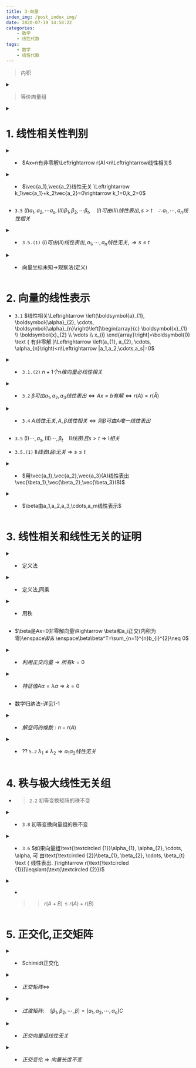 ```yaml
---
title: 3-向量
index_img: /post_index_img/
date: 2020-07-19 14:58:22
categories:
    - 数学
    - 线性代数
tags:
    - 数学
    - 线性代数
---
```


> 内积

<details>
<summary></summary>

$$
\begin{aligned}
    & (\boldsymbol{\alpha}, \boldsymbol{\beta})=a_{1} b_{1}+a_{2} b_{2}+\cdots+a_{n} b_{n}=\boldsymbol{\alpha}^{\mathrm{T}} \boldsymbol{\beta}=\boldsymbol{\beta}^{\mathrm{T}} \boldsymbol{\alpha}\\
    & 
\end{aligned}
$$

</details>

> 等价向量组

<details>
<summary></summary>

$$
\begin{aligned}
    & 向量组可以相互表出\\
    & 传递性,对称性,反身性\\ 
    & 向量组和他的极大线性无关组(任意两个极大线性无关组): 等价向量组 \\
    & \Rightarrow r相同\\
    & A=BC^{-1}: AB等价向量组
\end{aligned}
$$

</details>


# 1. 线性相关性判别


<details>
<summary>

- $Ax=n有非零解\Leftrightarrow r(A)<n\Leftrightarrow线性相关$

</summary>

$$
\begin{aligned}
&
[a_1,a_2,a_3]=\left[\begin{array}{ccc}
1 & 3 & -1 \\
0 & -2 & 1 \\
5 & 3 & t \\
2 & -4 & 3
\end{array}\right] \rightarrow\left[\begin{array}{ccc}
1 & 3 & -1 \\
0 & -2 & 1 \\
0 & -12 & t+5 \\
0 & -10 & 5
\end{array}\right] \rightarrow\left[\begin{array}{ccc}
1 & 3 & -1 \\
0 & -2 & 1 \\
0 & 0 & t-1 \\
0 & 0 & 0
\end{array}\right]
\\
    & t=1 \rightarrow r(A)=2 \rightarrow r(A)<n \rightarrow 线性相关
\end{aligned}
$$

</details>

<details>
<summary>

- $\vec{a_1},\vec{a_2}线性无关 \Leftrightarrow k_1\vec{a_1}+k_2\vec{a_2}=0\rightarrow k_1=0,k_2=0$

</summary>

$$
\begin{aligned}
   :: \quad & 特征向量 \lambda_1,\lambda_2,\vec{a_1},\vec{a_2}\\
    & a_1,A(a_1,a_2)线性无关 \Leftrightarrow k_1a_1+k_2A(a_1+a_2)=0\rightarrow k_1=0,k_2=0 \\
  \Leftrightarrow \quad & (k_1a_1+k_2\lambda_1)a_1+k_2\lambda_2a_2=0 \Leftrightarrow 
  \left\{\begin{aligned}
k_{1}+\lambda_{1} k_{2} &=0 \\
\lambda_{2} k_{2} &=0
\end{aligned}\right. \Leftrightarrow \left|\begin{array}{ll}
1 & \lambda_{1} \\
0 & \lambda_{2}
\end{array}\right| \neq 0 \Leftrightarrow \lambda_{2} \neq 0
\end{aligned}
$$

</details>

- `3.5` $(I)a_1,a_2,\cdots a_s,(II)\beta_1,\beta_2,\cdots \beta_t,\quad (I)可由(II)线性表出,s>t\quad \therefore a_1,\cdots, a_n 线性相关$


<details>
<summary>

- `3.5.(1)` $(I)可由(II)线性表出, a_1,\cdots,a_n线性无关,\Rightarrow s\leqslant t$

</summary>

$$
\begin{aligned}
   ::\quad & a_1,a_2,a_3线性无关\\
    & \boldsymbol{\beta}_{1}=\boldsymbol{\alpha}_{1}+3 \boldsymbol{\alpha}_{2}, \boldsymbol{\beta}_{2}=\boldsymbol{\alpha}_{2}+\boldsymbol{\alpha}_{3}, \boldsymbol{\beta}_{3}=\boldsymbol{\alpha}_{1}-2 \alpha_{2}+5 \boldsymbol{\alpha}_{3}, \boldsymbol{\beta}_{4}=\boldsymbol{\alpha}_{1}+\boldsymbol{\alpha}_{2}+\boldsymbol{\alpha}_{3}\\
    \therefore \quad &a_1,a_2,a_3 线性表出 \beta_1,\beta_2,\beta_3,\beta_4\\
    \therefore \quad &\beta 线性相关

\end{aligned}
$$

</details>


<details>
<summary>

- 向量坐标未知->观察法(定义)

</summary>

$$
\begin{aligned}
  ::\quad  & (a_1,a_2,a_3,a_4)线性无关 \\
    &\left(a_{1}+\alpha_{2}\right)-\left(\alpha_{2}+\alpha_{3}\right) +\left(\alpha_{3}+\alpha_{4}\right)-\left(\alpha_{4}+\alpha_{1}\right)=0\\
    \therefore \quad & \alpha_{1}+\alpha_{2}, \alpha_{2}+\alpha_{3}, \alpha_{3}+\alpha_{4}, \alpha_{4}+\alpha_{1} \text { 线性相关. }
\end{aligned}
$$

</details>


# 2. 向量的线性表示


- `3.1` $线性相关\Leftrightarrow \left(\boldsymbol{a}_{1}, \boldsymbol{\alpha}_{2}, \cdots, \boldsymbol{\alpha}_{n}\right)\left[\begin{array}{c} \boldsymbol{x}_{1} \\ \boldsymbol{x}_{2} \\ \vdots \\ x_{i} \end{array}\right]=\boldsymbol{0} \text { 有非零解 }\Leftrightarrow \left(a_{1}, a_{2}, \cdots, \alpha_{n}\right)<n\Leftrightarrow |a_1,a_2,\cdots,a_s|=0$


<details>
<summary>

- `3.1.(2)` $n+1个n维向量必线性相关$

</summary>

$$
\begin{aligned}
    & a_1,a_2,a_3,\beta (三维向量)必线性相关 \\
   ::\quad & \beta 不能由A线性表出,(被表出的是其他的向量)\\
   \xrightarrow[]{3.4} \quad & A线性相关\Rightarrow |A|=0
\end{aligned}
$$

---

$$
\begin{aligned}
    & \xrightarrow[]{::\alpha_1,\alpha_2,\beta_1,\beta_2三维向量}k_{1} \alpha_{1}+k_{2} a_{2}+l_{1} \beta_{1}+l_{2} \beta_{2}=0\xrightarrow[]{设}\gamma=k_{1} \alpha_{1}+k_{2} \alpha_{2}=-l_{1} \beta_{1}-l_{2} \beta_{2}\\
    & \xrightarrow[]{::l,k不全为零,a_1,a_2无关,\beta_1\beta_2无关}\gamma 不为零且可被\alpha或\beta表示
\end{aligned}
$$

</details>



<details>
<summary>

- `3.2` $\beta 可由 a_1,a_2,a_3线性表出\Leftrightarrow Ax=b有解 \Leftrightarrow r(A)=r(\bar{A})$

</summary>

$$
\begin{aligned}
  ::\quad  & \beta=(1,2, t)^{\mathrm{T}} \text { 可由 } \boldsymbol{\alpha}_{1}=(2,1,1)^{\mathrm{T}}, \boldsymbol{\alpha}_{2}=(-1,2,7)^{\mathrm{T}}, \boldsymbol{\alpha}_{9}=(1,-1,-4)^{\mathrm{T}}\\
    & \left[\begin{array}{ccc:c}
2 & -1 & 1 & 1 \\
1 & 2 & -1 & 2 \\
1 & 7 & -4 & t
\end{array}\right] \rightarrow\left[\begin{array}{ccc:c}
1 & 2 & -1 & 2 \\
2 & -1 & 1 & 1 \\
1 & 7 & -4 & t
\end{array}\right] \rightarrow\left[\begin{array}{ccc:c}
1 & 2 & -1 & 2 \\
0 & -5 & 3 & -3 \\
0 & 0 & 0 & t-5
\end{array}\right] \\
& \text { 方程组 } A x=b \text { 有解 } \Leftrightarrow r(A)=r(\bar{A}) . \text { 可见 } t=5
\end{aligned}
$$

</details>


<details>
<summary>

- `3.4` $A线性无关,A,\beta 线性相关 \Leftrightarrow 则\beta 可由A唯一线性表出$

</summary>

$$
\begin{aligned}
    \Rightarrow 必要性(反证)\quad& 设\beta两种不同的表示法\\
    & \boldsymbol{\beta}=x_{1} \boldsymbol{\alpha}_{1}+x_{2} \boldsymbol{\alpha}_{2}+\cdots+x_{x} \boldsymbol{\alpha}_{s},\\
    & \boldsymbol{\beta}=y_{1} \boldsymbol{\alpha}_{1}+y_{2} \boldsymbol{\alpha}_{2}+\cdots+y_{z} \boldsymbol{\alpha}_{s}\\
    & \left(x_{1}-y_{1}\right) a_{1}+\left(x_{2}-y_{2}\right) \alpha_{2}+\cdots+\left(x_{4}-y_{3}\right) \alpha_{4}=0 \\
    & x,y不全相等\Rightarrow A线性相关 \Rightarrow 矛盾\\
    \Leftarrow 充分性(反证) \quad& 设A线性相关\rightarrow l_{2} \alpha_{1}+l_{2} \alpha_{2}+\cdots+l_{,} \alpha_{2}=0 \quad (l不全为零)\\
    & \boldsymbol{\beta}=k_{1} \boldsymbol{\alpha}_{1}+k_{2} \boldsymbol{\alpha}_{2}+\cdots+k, \boldsymbol{\alpha}_{v}\\
    & \boldsymbol{\beta}=\left(k_{1}+l_{1}\right) \boldsymbol{\alpha}_{1}+\left(k_{2}+l_{2}\right) \boldsymbol{\alpha}_{2}+\cdots+\left(k_{s}+l_{s}\right) \boldsymbol{\alpha}_{s}\\
    & l不全为零\Rightarrow \beta有两种不同的表示法\Rightarrow矛盾
\end{aligned}
$$

</details>

- `3.5` $\mathrm{(I)}\cdots ,a_s,\mathrm{(II)}\cdots,\beta_t\quad\mathrm{II}线表\mathrm{I}且s>t\Rightarrow \mathrm{I}相关$

- `3.5.(1)` $\mathrm{II}线表\mathrm{I}且\mathrm{I}无关\Rightarrow s\leqslant t$


<details>
<summary>

- $用\vec{a_1},\vec{a_2},\vec{a_3}(A)线性表出\vec{\beta_1},\vec{\beta_2},\vec{\beta_3}(B)$

</summary>

$$
\begin{aligned}
  :: \quad  & \text { 令 } \mathbf{M}=\left(\boldsymbol{\alpha}_{1}, \boldsymbol{\alpha}_{2}, \boldsymbol{\alpha}_{3}: \boldsymbol{\beta}_{1}, \boldsymbol{\beta}_{2}, \boldsymbol{\beta}_{3}\right), \text { 对 } \boldsymbol{M} \text { 作初等行变换 }\\
    & \boldsymbol{M}=\left[\begin{array}{llllll}
1 & 0 & 1 & 1 & 1 & 3 \\
0 & 1 & 3 & 1 & 2 & 4 \\
1 & 1 & 5 & 1 & 3 & 5
\end{array}\right] \rightarrow\left[\begin{array}{llllll}
1 & 0 & 0 & 2 & 1 & 5 \\
0 & 1 & 0 & 4 & 2 & 10 \\
0 & 0 & 1 & -1 & 0 & -2
\end{array}\right]\\
& A^{-1}A=A^{-1}B\rightarrow E=A^{-1}B\rightarrow A=AA^{-1}B\\
\Rightarrow \quad& \boldsymbol{\beta}_{1}=2 \boldsymbol{\alpha}_{1}+4 \boldsymbol{\alpha}_{2}-\boldsymbol{\alpha}_{3}, \boldsymbol{\beta}_{2}=\boldsymbol{\alpha}_{1}+2 \boldsymbol{\alpha}_{2}, \boldsymbol{\beta}_{3}=5 \boldsymbol{\alpha}_{1}+10 \boldsymbol{\alpha}_{2}-2 \boldsymbol{\alpha}_{3}
\end{aligned}
$$

</details>


<details>
<summary>

- $\beta由a_1,a_2,a_3,\cdots,a_m线性表示$

</summary>

$$
\begin{aligned}
   设 \quad & \beta=k_1a_1+k_2a_2+\cdots+k_{m}a_{m}\\
    & 
\end{aligned}
$$

</details>

# 3. 线性相关和线性无关的证明


<details>
<summary>

- 定义法

</summary>

$$
\begin{aligned}
    & \left(a_{1}-a_{2}\right)+\left(a_{2}-a_{3}\right)+\cdots+\left(a_{n-1}-a_{n}\right)+\left(a_{n}-a_{1}\right)=0\\
    & 组合系数 1,1, \cdots., 1 不全为 0.\Rightarrow 线性相关\\
\end{aligned}
$$

---

$$
\begin{aligned}
   ::\quad & a_1,a_2,\cdots,a_n 线性无关\\
    & 设  \quad k_{1}\left(\alpha_{1}-\alpha_{2}\right)+k_{2}\left(a_{2}-\alpha_{3}\right)+\cdots+k_{n-1}\left(\alpha_{n-1}-\alpha_{n}\right)=0 \\
    & 即  \quad k_{1} a_{1}+\left(-k_{1}+k_{2}\right) \alpha_{2}+\cdots+\left(-k_{n-2}+k_{n-1}\right) \alpha_{n-1}-k_{\alpha-1} \alpha_{n}=0 \\
    & \left\{\begin{array}{cc}
k_{1} & =0 \\
-k_{1}+k_{2} & =0 \\
\vdots & \vdots \\
-k_{n-2}+k_{n-1} & =0 \\
k_{n-1} & =0
\end{array}\right.\\
& k_{1}=0, k_{2}=0, \cdots, k_{n-1}=0 \quad \Rightarrow \quad 线性无关
\end{aligned}
$$

---

$$
\begin{aligned}
    & \left\{\begin{array}{l}
2 k_{1}+k_{3}=0 \\
3 k_{1}+k_{2}-k_{3}=0 \\
-k_{2}+k_{3}=0
\end{array}\right.\\
    & \left|\begin{array}{ccc}
2 & 0 & 1 \\
3 & 1 & -1 \\
0 & -1 & 1
\end{array}\right|=\left|\begin{array}{ccc}
2 & 0 & 1 \\
3 & 1 & 0 \\
0 & -1 & 0
\end{array}\right|=-3 \neq 0 \quad \therefore \quad 只有零解 \quad \therefore \quad 线性无关
\end{aligned}
$$

</details>


<details>
<summary>

- 定义法,同乘

</summary>

$$
\begin{aligned}
   :: \quad & AB=E\quad\quad?B列向量线性无关\\
    &\left(\beta_{1}, \beta_{2}, \cdots, \beta_{n}\right)\left[\begin{array}{c}
x_{1} \\
x_{2} \\
\vdots \\
x_{n}
\end{array}\right]=0\quad\Rightarrow\quad 即Bx=0 \quad\Rightarrow\quad ABx=0 \quad\Rightarrow\quad Ex=0 \quad\Rightarrow\quad x=0\\
\end{aligned}
$$

</details>


<details>
<summary>

- 用秩

</summary>

$$
\begin{aligned}
    & \left[\boldsymbol{a}_{1}-\boldsymbol{\alpha}_{2}, \boldsymbol{\alpha}_{2}-\boldsymbol{\alpha}_{3}, \cdots, \boldsymbol{\alpha}_{n-1}-\boldsymbol{\alpha}_{n}, \boldsymbol{\alpha}_{n}-\boldsymbol{\alpha}_{1}\right]=\left[\boldsymbol{\alpha}_{1}, \boldsymbol{\alpha}_{2}, \cdots, \boldsymbol{\alpha}_{n}\right]\left[\begin{array}{ccccc}
1 & 0 & \cdots & 0 & -1 \\
-1 & 1 & \cdots & 0 & 0 \\
0 & -1 & \cdots & 0 & 0 \\
\vdots & \vdots & & \vdots & \vdots \\
0 & 0 & \cdots & 1 & 0 \\
0 & 0 & \cdots & -1 & 1
\end{array}\right]\\
    & a_1,\cdots,a_n线性无关\Rightarrow [a_1,\cdots,a_{n}]可逆 ,且\left|\begin{array}{cccccc}
1 & 0 & \cdots & 0 & -1 \\
-1 & 1 & \cdots & 0 & 0 \\
0 & -1 & \cdots & 0 & 0 \\
\vdots & \vdots & & \vdots & \vdots \\
0 & 0 & \cdots & 1 & 0 \\
0 & 0 & \cdots & -1 & 1
\end{array}\right|=0 \quad \text { 即 } r(\boldsymbol{A})<n\\
\Rightarrow \quad &r\left[a_{1}-\alpha_{2}, \alpha_{2}-\alpha_{3}, \cdots, \alpha_{n}-\alpha_{1}\right]=r(A)<n \Rightarrow 线性相关
\end{aligned}
$$
---
$$
\begin{aligned}
    & \left[\boldsymbol{a}_{1}-\boldsymbol{\alpha}_{2}, \boldsymbol{\alpha}_{2}-\boldsymbol{\alpha}_{3}, \ldots, \boldsymbol{\alpha}_{n-1}-\boldsymbol{\alpha}_{n}\right]=\left[\boldsymbol{\alpha}_{1}, \boldsymbol{\alpha}_{2}, \ldots, \boldsymbol{\alpha}_{n}\right]\left[\begin{array}{cccc}
1 & 0 & \cdots & 0 \\
-1 & 1 & \cdots & 0 \\
0 & -1 & \cdots & 0 \\
\vdots & \vdots & & \vdots \\
0 & 0 & \cdots & 1 \\
0 & 0 & \cdots & -1
\end{array}\right]\\
    & \boldsymbol{A}_{1}=\left[\begin{array}{cccc}
1 & 0 & \cdots & 0 \\
-1 & 1 & \cdots & 0 \\
0 & -1 & \cdots & 0 \\
\vdots & \vdots & & \vdots \\
0 & 0 & \cdots & 1 \\
0 & 0 & \cdots & -1
\end{array}\right] \text { 是秩为 } n-1 \text { 的 } n \times(n-1) \text { 矩阵 }\\
\therefore \quad& r\left[a_{1}-a_{2}, a_{2}-a_{3}, \cdots, a_{n-1}-a_{n}\right]=r\left(A_{1}\right)=n-1 \quad \therefore \quad 线性无关
\end{aligned}
$$

---

$$
\begin{aligned}
   ::\quad & AB=E\\
    & r(B)\geqslant r(AB)=r(E)=n \quad\therefore\quad线性无关
\end{aligned}
$$

</details>


- $\beta是Ax=0非零解向量\Rightarrow \beta和a_i正交(内积为零)\enspace\&\& \enspace\beta\beta^T=\sum_{n=1}^{n}b_{i}^{2}\neq 0$



<details>
<summary>

- $利用正交向量\rightarrow 所有k=0$

</summary>

$$
\begin{aligned}
   ::\quad & Ax=0,\enspace A行向量组(a_1,\cdots,a_{m})无关,\beta一个非零解,??A,\beta无关\\
    & k_{0} \boldsymbol{\beta}+k_{1} \boldsymbol{\alpha}_{1}+k_{2} \boldsymbol{\alpha}_{2}+\cdots+k_{m} \boldsymbol{\alpha}_{m}=0\\
    & k_{0} \boldsymbol{\beta} \boldsymbol{\beta}^{\mathrm{T}}+k_{1} \boldsymbol{\alpha}_{1} \boldsymbol{\beta}^{\mathrm{T}}+k_{2} \boldsymbol{\alpha}_{2} \boldsymbol{\beta}^{\mathrm{T}}+\cdots+k_{m} \boldsymbol{\alpha}_{m} \boldsymbol{\beta}^{\mathrm{T}}=\mathbf{0}\\
  \xrightarrow[]{\boldsymbol{\alpha}_{i} \boldsymbol{\beta}^{\mathrm{T}}=0} \quad & k_{0} \boldsymbol{\beta} \boldsymbol{\beta}^{\mathrm{T}}=0, \quad k_{0}=0 \rightarrow k=0 \Rightarrow 无关
\end{aligned}
$$

---

$$
\begin{aligned}
    & \lambda_{1} \boldsymbol{\alpha}_{1}+\lambda_{2} \boldsymbol{\alpha}_{2}+\cdots+\lambda_{m} \boldsymbol{\alpha}_{m}=\mathbf{0}\\
&用 \boldsymbol{\alpha}_{i}^{\mathrm{T}}(i=1,2, \cdots, m) 左乘上式两端，当 j \neq i 时， \boldsymbol{\alpha}_{i}^{\mathrm{T}} \boldsymbol{\alpha}_{j}=0, 故得\\
&\lambda_{i} \boldsymbol{\alpha}_{i}^{\mathrm{T}} \boldsymbol{\alpha}_{i}=0(i=1,2, \cdots, m)\\
&因 \boldsymbol{\alpha}_{i} \neq \mathbf{0}(i=1,2, \cdots, m), 故 \boldsymbol{\alpha}_{i}^{\mathrm{T}} \boldsymbol{\alpha}_{i} \neq 0, 从而必有 \lambda_{i}=0(i=1,2, \cdots, m), 于是向量组\\
&\boldsymbol{\alpha}_{1}, \boldsymbol{\alpha}_{2}, \cdots, \boldsymbol{\alpha}_{m} 线性无关.
\end{aligned}
$$

</details>



<details>
<summary>

- $特征值A\alpha=\lambda\alpha\Rightarrow k=0$

</summary>

$$
\begin{aligned}
  ::\quad  & \text{\textcircled {1}}\quad x_{1} \boldsymbol{\alpha}_{1}+x_{2} \boldsymbol{\alpha}_{2}+\cdots+x_{k-1} \boldsymbol{\alpha}_{k-1}+x_{k} \boldsymbol{\alpha}_{k}=0\\
   左乘A\quad & \text{\textcircled {2}}\quad x_{1} A \boldsymbol{\alpha}_{1}+x_{2} A \boldsymbol{\alpha}_{2}+\cdots+x_{k-1} A \boldsymbol{\alpha}_{k-1}+x_{k} A \boldsymbol{\alpha}_{k}=0\\
   \xrightarrow[]{\text{\textcircled {2}}-\lambda_{k}\text{\textcircled {1}}}\quad & x_{1}\left(\lambda_{1}-\lambda_{k}\right) \boldsymbol{\alpha}_{1}+x_{2}\left(\lambda_{2}-\lambda_{k}\right) \boldsymbol{\alpha}_{2}+\cdots+x_{k-1}\left(\lambda_{k-1}-\lambda_{k}\right) \boldsymbol{\alpha}_{k-1}=0\\
   \xrightarrow[]{\lambda_{i}\neq \lambda_{k}}\quad&a_1\cdots,k_{k-1}无关\Rightarrow系数(x_{i}(\lambda_{i}-\lambda_{k}))=0\Rightarrow x_{i}=0
\end{aligned}
$$

</details>

- 数学归纳法-详见1-1


<details>
<summary>

- $解空间的维数:n-r(A)$

</summary>

$$
\begin{aligned}
    & n维\enspace a_1,a_2,\cdots,a_{n-1},\enspace无关,\enspace与\beta_1,\beta_2正交\quad??\quad \beta相关\\
    & \boldsymbol{A}=\left[\begin{array}{c}
\boldsymbol{a}_{1}^{\mathrm{T}} \\
\boldsymbol{a}_{2}^{\mathrm{T}} \\
\vdots \\
\boldsymbol{\alpha}_{n-1}^{\mathrm{T}}
\end{array}\right],A\beta_1=0,A\beta_2=0\therefore\beta是Ax=0的两个解\\
& r(A)=n-1,基础解系的维度=n-r(A)=1 \therefore \beta_1,\beta_2相关
\end{aligned}
$$

</details>


<details>
<summary>

- ?? `5.2` $\lambda_1\neq \lambda_2\Rightarrow \alpha_1\alpha_2线性无关$

</summary>

$$
\tag{1}设\quad  k_1\alpha_1+k_2\alpha_2=0 \\
$$
$$
\tag{2}  k_1A\alpha_1+k_2A\alpha_2=0\Rightarrow\quad  k_1\lambda_1\alpha_1+k_2\lambda_2\alpha_2=0
$$
$$
\tag{3}(1)\times\lambda_1-(2) \quad \Rightarrow \quad k_1(\lambda_1-\lambda_2)\alpha_1=0
$$
$$
\begin{aligned}
    & 特征向量不为零,\lambda_1\neq \lambda_2 \quad \Rightarrow \quad k_1=0 \\
   \Rightarrow \quad & k_2\alpha_2=0 \quad\Rightarrow\quad k_2=0
\end{aligned}
$$

</details>


# 4. 秩与极大线性无关组

- > `2.2` 初等变换矩阵的秩不变


<details>
<summary>

- `3.8` 初等变换向量组的秩不变

</summary>

$$
\begin{aligned}
    & \text { 设 } \alpha_{4}=l_{1} \alpha_{1}+l_{2} \alpha_{2}+l_{3} a_{3}\\
    &(\alpha_1,\alpha_2,\alpha_3,\alpha_5)\xrightarrow[
        \begin{aligned}
            & l_2c_2+c_4\\
            & l_3c_3+c_4
        \end{aligned}
    ]{l_1c_1+c_4} (\alpha_1,\alpha_2,\alpha_3,\alpha_5+l_1\alpha_1+l_2\alpha_2+l_3\alpha_3)\\
    即 \quad&\left(\alpha_{1}, \alpha_{2}, \alpha_{3}, \alpha_{5}\right) \stackrel{\text { 列变换 }}{\longrightarrow}\left(\boldsymbol{\alpha}_{1}, \boldsymbol{\alpha}_{2}, \boldsymbol{\alpha}_{3}, \boldsymbol{\alpha}_{5}+\boldsymbol{\alpha}_{4}\right)\\
    &r\left(a_{1}, \alpha_{2}, \alpha_{3}, \alpha_{5}+\alpha_{4}\right)=r\left(\alpha_{1}, \alpha_{2}, \alpha_{3}, \alpha_{5}\right)=4
\end{aligned}
$$

</details>


<details>
<summary>

- `3.6` $如果向量组\text{\textcircled {1}}\alpha_{1}, \alpha_{2}, \cdots, \alpha,  可 由\text{\textcircled {2}}\beta_{1}, \beta_{2}, \cdots, \beta_{t} \text { 线性表出. }\rightarrow r(\text{\textcircled {1}})\leqslant(\text{\textcircled {2}})$

</summary>

$$
\begin{aligned}
   证明::\quad & A极大线性无关组: A_s \quad B极大线性无关组: B_s
   \\&A线表A_s,B线表A,B_s线表B\\
   \Rightarrow\quad & B_s线表A_s\xrightarrow[]{A_s无关+3.3.(1)}r(A_s)\leqslant r(B_s)
\end{aligned}
$$

---

$$
\begin{aligned}
   证明::\quad & \Leftrightarrow 方程组 \left(\boldsymbol{\beta}_{1}, \boldsymbol{\beta}_{2}, \cdots, \boldsymbol{\beta}_{t}\right) \boldsymbol{x}=\boldsymbol{\alpha}_{1},\left(\boldsymbol{\beta}_{1}, \boldsymbol{\beta}_{2}, \cdots, \boldsymbol{\beta}_{i}\right) \boldsymbol{x}=\boldsymbol{\alpha}_{2}, \cdots\left(\boldsymbol{\beta}_{1}, \boldsymbol{\beta}_{2}, \cdots, \boldsymbol{\beta}_{t}\right) \boldsymbol{x}=\boldsymbol{\alpha}, 都有解\\
&\Leftrightarrow 矩阵方 程\left(\boldsymbol{\beta}_{1}, \boldsymbol{\beta}_{2}, \cdots, \boldsymbol{\beta}_{i}\right) \boldsymbol{X}=\left(\boldsymbol{\alpha}_{1}, \boldsymbol{\alpha}_{2}, \cdots, \boldsymbol{\alpha}_{i}\right) 有解\\
&\begin{aligned} \Leftrightarrow r\left(\boldsymbol{\beta}_{1}, \boldsymbol{\beta}_{2}, \cdots, \boldsymbol{\beta}_{t}\right)=r\left(\boldsymbol{\beta}_{1}, \boldsymbol{\beta}_{2}, \cdots, \boldsymbol{\beta}_{t}, \boldsymbol{\alpha}_{1}, \boldsymbol{\alpha}_{2}, \cdots, \boldsymbol{\alpha}_{s}\right) & \\ \therefore r\left(\boldsymbol{\alpha}_{1}, \boldsymbol{\alpha}_{2}, \cdots, \boldsymbol{\alpha}_{t}\right) \leqslant r\left(\boldsymbol{\beta}_{1}, \boldsymbol{\beta}_{2}, \cdots, \boldsymbol{\beta}_{t}\right) \end{aligned}\\
&即 r(\mathrm{I}) \leqslant r(\mathrm{II})
\end{aligned}
$$

</details>


<details>
<summary>

- > > $r(A+B)\leqslant r(A)+r(B)$

</summary>

$$
\begin{aligned}
    & A极大线性无关组:A_s \quad B极大线性无关组: B_s\\\hdashline
    & A_s线表A,B_s线表B \\
    & A+B(\alpha_k+\beta_k)可由A_s,B_s线表\\
  \xrightarrow[]{3.6}  & r(A+B)\leqslant r(A)+r(B)
\end{aligned}
$$

</details>

# 5. 正交化,正交矩阵


<details> 
<summary>

- Schimidt正交化

</summary>

$$
\begin{aligned}
   & \begin{aligned}
 \boldsymbol{\beta}_{1} & = \boldsymbol{\alpha}_{1} \\
\boldsymbol{\beta}_{2} & = \boldsymbol{\alpha}_{2}-\frac{\left(\boldsymbol{a}_{2}, \boldsymbol{\beta}_{1}\right)}{\left(\boldsymbol{\beta}_{1}, \boldsymbol{\beta}_{1}\right)} \boldsymbol{\beta}_{1} \\
\boldsymbol{\beta}_{3} & = \boldsymbol{\alpha}_{3}-\frac{\left(\boldsymbol{a}_{3}, \boldsymbol{\beta}_{1}\right)}{\left(\boldsymbol{\beta}_{1}, \boldsymbol{\beta}_{1}\right)} \beta_{1}-\frac{\left(\boldsymbol{a}_{3}, \boldsymbol{\beta}_{2}\right)}{\left(\boldsymbol{\beta}_{2}, \boldsymbol{\beta}_{2}\right)} \boldsymbol{\beta}_{2}
\end{aligned}\\
正交规范向量组(规范正交基):~~~~& \gamma_{1}=\frac{\beta_{1}}{\left|\beta_{1}\right|}, \gamma_{2}=\frac{\beta_{2}}{|\beta|}, \gamma_{3}=\frac{\beta_{3}}{|\beta|}
\end{aligned}
$$

</details>


<details>
<summary>

- $正交矩阵\Leftrightarrow$

</summary>

$$
\begin{aligned}
   \Leftrightarrow \quad &两两相交 AA^{T}=A^{T}A=E\\
   \Leftrightarrow \quad &A^{T}=A^{-1}\\
   \Leftrightarrow \quad &|A|=1/-1 \Rightarrow ||a_i||=1 \\
   \Leftrightarrow \quad &行/列向量组是 R^{n}的一个规范正交基\\
   \Leftrightarrow \quad &A,B是正交阵\Rightarrow AB是正交阵
\end{aligned}
$$

</details>


<details>
<summary>

- $过渡矩阵: \quad\left[\beta_{1}, \beta_{2}, \cdots, \beta\right]=\left[a_{1}, \alpha_{2}, \cdots, \alpha_{n}\right] C$

</summary>

$$ \begin{aligned} & \boldsymbol{\xi}=\left[\begin{array}{l} \boldsymbol{a}_{1}, \boldsymbol{\alpha}_{2}, \boldsymbol{\alpha}_{3} \end{array}\right]\left[\begin{array}{l} x_{1} \\ \dot{x}_{2} \\ x_{3} \end{array}\right]=\left[\boldsymbol{\beta}_{1}, \boldsymbol{\beta}_{2}, \boldsymbol{\beta}_{3}\right]\left[\begin{array}{l} 1 \\ 2 \\ 0 \end{array}\right]\\ & \left[\begin{array}{l} x_{1} \\ x_{2} \\ x_{3} \end{array}\right]=\left[\boldsymbol{\alpha}_{1}, \boldsymbol{\alpha}_{2}, \boldsymbol{\alpha}_{3}\right]^{-1}\left[\boldsymbol{\beta}_{1}, \boldsymbol{\beta}_{2}, \boldsymbol{\beta}_{3}\right]=C\left[\begin{array}{l} 1 \\ 2 \\ 0 \end{array}\right]=\left[\begin{array}{ccc} 1 & 0 & 0 \\ 1 & 1 & 1 \\ 1 & 1 & -1 \end{array}\right]\left[\begin{array}{l} 1 \\ 2 \\ 0 \end{array}\right]=\left[\begin{array}{l} 1 \\ 3 \\ 3 \end{array}\right] \end{aligned}
$$
---
$$
\begin{aligned}
   ::\quad & \alpha:R^{3}一个基,\beta可由\alpha线表,??\beta是一组基\\
    & \begin{aligned}
\left(\boldsymbol{\beta}_{1}, \boldsymbol{\beta}_{2}, \boldsymbol{\beta}_{3}\right) &=\left(2 \boldsymbol{\alpha}_{1}+2 k \boldsymbol{\alpha}_{3}, 2 \boldsymbol{\alpha}_{2}, \boldsymbol{\alpha}_{1}+(k+1) \boldsymbol{\alpha}_{3}\right) \\
&=\left(\boldsymbol{\alpha}_{1}, \boldsymbol{\alpha}_{2}, \boldsymbol{\alpha}_{3}\right)\left[\begin{array}{lll}
2 & 0 & 1 \\
0 & 2 & 0 \\
2 k & 0 & k+1
\end{array}\right]
\end{aligned}\\
&\left|\begin{array}{ccc}
2 & 0 & 1 \\
0 & 2 & 0 \\
2 k & 0 & k+1
\end{array}\right|=2\left|\begin{array}{cc}
2 & 1 \\
2 k & k+1
\end{array}\right|=4 \neq 0\\
\xrightarrow[]{2.3} \quad&r\left(\boldsymbol{\beta}_{1}, \boldsymbol{\beta}_{2}, \boldsymbol{\beta}_{3}\right)=r\left(\boldsymbol{\alpha}_{1}, \boldsymbol{\alpha}_{2}, \boldsymbol{\alpha}_{3}\right)=3, \text { 即 } \boldsymbol{\beta}_{1}, \boldsymbol{\beta}_{2}, \boldsymbol{\beta}_{3} \text { 是 } \mathbf{R}^{3} \text { 的一组基. }
\end{aligned}
$$
</details>


<details>
<summary>

- $正交向量组线性无关$

</summary>

证明见 本-3-利用向量

</details>


<details>
<summary>

- $正交变化\Rightarrow 向量长度不变$

</summary>

$$
\begin{aligned}
正交变换: \enspace&y=Px\\
    & \|y\|=\sqrt{y^{\mathrm{T}} y}=\sqrt{x^{\mathrm{T}} P^{\mathrm{T}} P x}=\sqrt{x^{\mathrm{T}} x}=\|x\|\\
\end{aligned}
$$

</details>